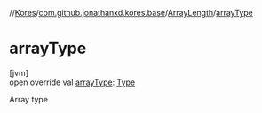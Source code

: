 //[Kores](../../../index.md)/[com.github.jonathanxd.kores.base](../index.md)/[ArrayLength](index.md)/[arrayType](array-type.md)

# arrayType

[jvm]\
open override val [arrayType](array-type.md): [Type](https://docs.oracle.com/javase/8/docs/api/java/lang/reflect/Type.html)

Array type
